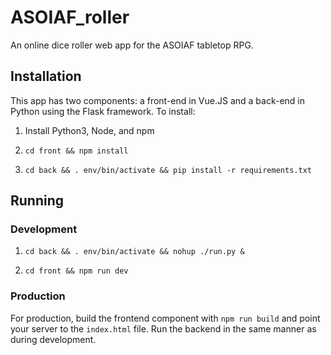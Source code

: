 # ASOIAF_roller

An online dice roller web app for the ASOIAF tabletop RPG.

## Installation

This app has two components: a front-end in Vue.JS and a back-end in Python using the Flask framework. To install:

1. Install Python3, Node, and npm

2. `cd front && npm install`

3. `cd back && . env/bin/activate && pip install -r requirements.txt`

## Running

### Development

1. `cd back && . env/bin/activate && nohup ./run.py &`

2. `cd front && npm run dev`

### Production

For production, build the frontend component with `npm run build` and point your server to the `index.html` file. Run the backend in the same manner as during development.
